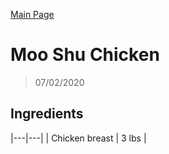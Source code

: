 [Main Page](https://yolanda-ht.github.io/YoloCookBlob/)

# Moo Shu Chicken
> 07/02/2020

## Ingredients
|---|---|
| Chicken breast | 3 lbs |

